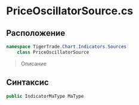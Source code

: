 
# PriceOscillatorSource.cs
## Расположение
```csharp
namespace TigerTrade.Chart.Indicators.Sources  
    class PriceOscillatorSource
```

> Описание

## Синтаксис
```csharp
public IndicatorMaType MaType
```
